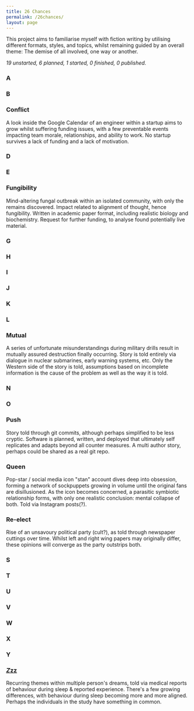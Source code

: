 ```yaml
---
title: 26 Chances
permalink: /26chances/
layout: page
---
```


This project aims to familiarise myself with fiction writing by utilising different formats, styles, and topics, whilst remaining guided by an overall theme: The demise of all involved, one way or another.

*19 unstarted, 6 planned, 1 started, 0 finished, 0 published.*

### A
### B

### **C**onflict

A look inside the Google Calendar of an engineer within a startup aims to grow whilst suffering funding issues, with a few preventable events impacting team morale, relationships, and ability to work. No startup survives a lack of funding and a lack of motivation. 

### D
### E

### **F**ungibility

Mind-altering fungal outbreak within an isolated community, with only the remains discovered. Impact related to alignment of thought, hence fungibility. Written in academic paper format, including realistic biology and biochemistry. Request for further funding, to analyse found potentially live material.

### G
### H
### I
### J
### K
### L

### **M**utual

A series of unfortunate misunderstandings during military drills result in mutually assured destruction finally occurring. Story is told entirely via dialogue in nuclear submarines, early warning systems, etc. Only the Western side of the story is told, assumptions based on incomplete information is the cause of the problem as well as the way it is told.

### N
### O

### **P**ush

Story told through git commits, although perhaps simplified to be less cryptic. Software is planned, written, and deployed that ultimately self replicates and adapts beyond all counter measures. A multi author story, perhaps could be shared as a real git repo.

### **Q**ueen

Pop-star / social media icon "stan" account dives deep into obsession, forming a network of sockpuppets growing in volume until the original fans are disillusioned. As the icon becomes concerned, a parasitic symbiotic relationship forms, with only one realistic conclusion: mental collapse of both. Told via Instagram posts(?).

### **R**e-elect

Rise of an unsavoury political party (cult?), as told through newspaper cuttings over time. Whilst left and right wing papers may originally differ, these opinions will converge as the party outstrips both. 

### S
### T
### U
### V
### W
### X
### Y
### [*Z*zz](/zzz)

Recurring themes within multiple person's dreams, told via medical reports of behaviour during sleep & reported experience. There's a few growing differences, with behaviour during sleep becoming more and more aligned. Perhaps the individuals in the study have something in common.